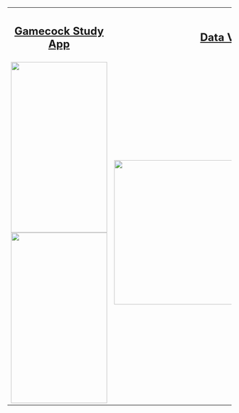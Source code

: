 <table style="width:100%">
  <tr>
  <th><h2><a href="https://gamecockstudy.wordpress.com/">Gamecock Study App</a></h2>
    </th>
    <th><h2><a href="https://jameseverette.github.io/dataVis/">Data Visualization</a></h2></th> 
  </tr>
  <tr>
    <td><img src="https://cloud.githubusercontent.com/assets/5387510/23328731/38d46710-faf7-11e6-8dcf-749d2965af08.png"  width="216" height="384" alt="" style="display:inline"><img src="https://cloud.githubusercontent.com/assets/5387510/23328732/38da09b8-faf7-11e6-9ff0-800b26475781.png"  width="216" height="384" alt="" style="display:inline"></td>
    <td><img src="https://cloud.githubusercontent.com/assets/5387510/25299814/017f8f96-26d1-11e7-8ee5-e9cc976b9993.png"  width="600" height="325" alt=""></td> 
  </tr>
</table>
